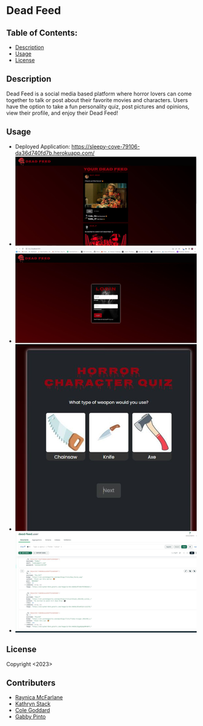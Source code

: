 # Dead Feed

## Table of Contents:
  - [Description](#description)
  - [Usage](#usage)
  - [License](#license)
  
## Description

Dead Feed is a social media based platform where horror lovers can come together to talk or post about their favorite movies and characters. Users have the option to take a fun personality quiz, post pictures and opinions, view their profile, and enjoy their Dead Feed!

## Usage
- Deployed Application:
https://sleepy-cove-79106-da36d740fd7b.herokuapp.com/
- ![Feed](https://github.com/kathrynstack/Dead-Feed/blob/main/client/build/Dead-feedland.JPG)
- ![Login](https://github.com/kathrynstack/Dead-Feed/blob/main/client/build/Dead-feed.JPG)
- ![Quiz](https://github.com/kathrynstack/Dead-Feed/blob/main/client/build/quiz-page.JPG)
- ![Mongo](https://github.com/kathrynstack/Dead-Feed/blob/main/client/build/Mongodb.JPG)
  
## License
Copyright <2023>

## Contributers
<ul>
  <li><a href="https://github.com/raymcfarlane">Raynica McFarlane</a></li>
  <li><a href="https://github.com/kathrynstack">Kathryn Stack</a></li>
  <li><a href="https://github.com/">Cole Goddard</a></li>
  <li><a href="https://github.com/">Gabby Pinto</a></li>
  </ul>
